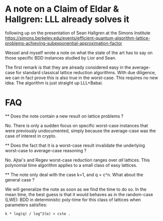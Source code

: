 # A note on a Claim of Eldar & Hallgren: LLL already solves it

following up on the presentation of Sean Hallgren at the Simons Institute
https://simons.berkeley.edu/events/efficient-quantum-algorithm-lattice-problems-achieving-subexponential-approximation-factor

Wessel and myself wrote a note on what the state of the art 
has to say on those specific BDD instances studied by Lior 
and Sean.

The first remark is that they are already considered easy in
the average-case for standard classical lattice reduction 
algorithms. With due diligence, we can in fact prove this is 
also true in the worst-case. This requires no new idea. The
algorithm is just straight up LLL+Babai.

# FAQ

** Does the note contain a new result on lattice problems ?

No. There is only a sudden focus on specific worst-case instances
that were previously undocumented, simply because the average-case
was the case of interest in crypto.

** Does the fact that it is a worst-case result invalidate the
underlying worst-case to average-case reasoning ?

No. Ajtai's and Regev worst-case reduction ranges over *all*
lattices. This polynomial time algorithm applies to a small
class of easy lattices.

** The note only deal with the case k=1, and q = c^n. What about
the general case ?

We will generalize the note as soon as we find the time to do so.
In the mean time, the best guess is that it would behaves as in
the random-case (LWE): BDD in deterministic poly-time for this
class of lattices when parameters satisfies:

    k * log(q) / log^2(α) > cste .
